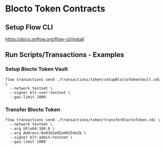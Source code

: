# Blocto Token Contracts

## Setup Flow CLI
https://docs.onflow.org/flow-cli/install

## Run Scripts/Transactions - Examples
### Setup Blocto Token Vault
```
flow transactions send ./transactions/token/setupBloctoTokenVault.cdc \
  --network testnet \
  --signer blt-user-testnet \
  --gas-limit 1000
```

### Transfer Blocto Token
```
flow transactions send ./transactions/token/transferBloctoToken.cdc \
  --network testnet \
  --arg UFix64:100.0 \
  --arg Address:0x03d1e02a48354e2b \
  --signer blt-admin-testnet \
  --gas-limit 1000
```
